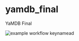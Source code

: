 # yamdb_final
YaMDB Final


![example workflow](https://github.com/mutedop/yamdb_final/actions/workflows/yamdb_workflow.yml/badge.svg)
keynamead
